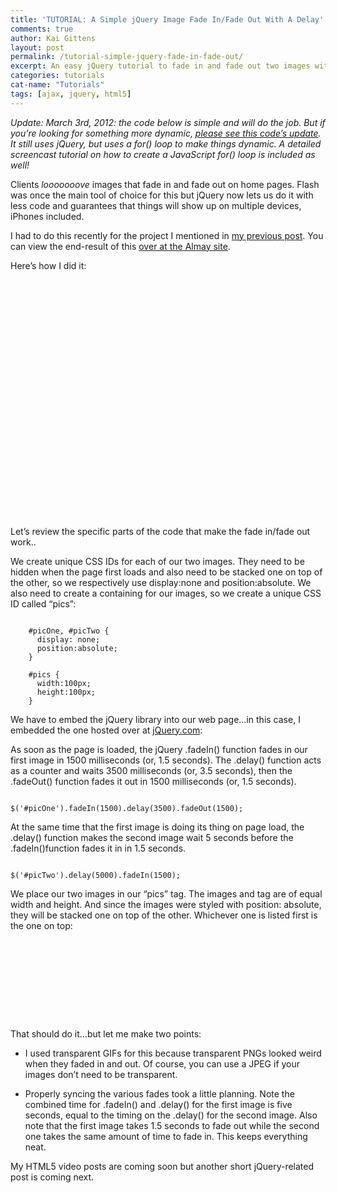 ```yaml
---
title: 'TUTORIAL: A Simple jQuery Image Fade In/Fade Out With A Delay'
comments: true
author: Kai Gittens
layout: post
permalink: /tutorial-simple-jquery-fade-in-fade-out/
excerpt: An easy jQuery tutorial to fade in and fade out two images with a delay
categories: tutorials
cat-name: "Tutorials"
tags: [ajax, jquery, html5]
---
```

*Update: March 3rd, 2012: the code below is simple and will do the job. But if you’re looking for something more dynamic, [please see this code’s update][1]. It still uses jQuery, but uses a for() loop to make things dynamic. A detailed screencast tutorial on how to create a JavaScript for() loop is included as well!*

 [1]: http://kaidez.com/javascript-for-loop-creates-jquery-fade/

Clients *looooooove* images that fade in and fade out on home pages. Flash was once the main tool of choice for this but jQuery now lets us do it with less code and guarantees that things will show up on multiple devices, iPhones included.

I had to do this recently for the project I mentioned in [my previous post][2]. You can view the end-result of this [over at the Almay site][3].

 [2]: http://kaidez.com/almay-project-using-html5-net-jquery/
 [3]: http://www.almay.com/microsites/WakeUpMakeup/Default.aspx

Here’s how I did it:

<pre><code class="language-markup">
<!DOCTYPE html>
<html dir="ltr" lang="en-US">
<head>
<meta charset="UTF-8" />
<title>A Simple jQuery Fade In/Fade Out</title>

<style>
#picOne, #picTwo {
position:absolute;
display: none;
}

#pics {
width:100px;
height:100px;
}
</style>

<script src="http://code.jquery.com/jquery-1.4.4.min.js" type="text/javascript"></script>

<script type="text/javascript">
$(document).ready(function() {
    $('#picOne').fadeIn(1500).delay(3500).fadeOut(1500);
    $('#picTwo').delay(5000).fadeIn(1500);
});
</script>

</head>
<body>

<div id="pics">
<img src="firstPic.gif" width="100" height="100" id="picOne" />
<img src="secondPic.gif" width="100" height="100" id="picTwo" />
</div>

</body>
</html>
</code></pre>

Let’s review the specific parts of the code that make the fade in/fade out work..

We create unique CSS IDs for each of our two images. They need to be hidden when the page first loads and also need to be stacked one on top of the other, so we respectively use display:none and position:absolute. We also need to create a containing  for our images, so we create a unique CSS ID called “pics”:

<pre><code class="language-javascript">
    #picOne, #picTwo {
      display: none;
      position:absolute;
    }

    #pics {
      width:100px;
      height:100px;
    }
</code></pre>

We have to embed the jQuery library into our web page…in this case, I embedded the one hosted over at [jQuery.com][4]:

 [4]: http://jquery.com/

As soon as the page is loaded, the jQuery .fadeIn() function fades in our first image in 1500 milliseconds (or, 1.5 seconds). The .delay() function acts as a counter and waits 3500 milliseconds (or, 3.5 seconds), then the .fadeOut() function fades it out in 1500 milliseconds (or, 1.5 seconds).

<pre><code class="language-javascript">
$('#picOne').fadeIn(1500).delay(3500).fadeOut(1500);
</code></pre>

At the same time that the first image is doing its thing on page load, the .delay() function makes the second image wait 5 seconds before the .fadeIn()function fades it in in 1.5 seconds.

<pre><code class="language-javascript">
$('#picTwo').delay(5000).fadeIn(1500);
</code></pre>

We place our two images in our “pics”  tag. The images and  tag are of equal width and height. And since the images were styled with position: absolute, they will be stacked one on top of the other. Whichever one is listed first is the one on top:

<pre><code class="language-markup">
<div id="pics">
<img src="firstPic.gif" width="100" height="100" id="picOne" />
<img src="secondPic.gif" width="100" height="100" id="picTwo" />
</div>
</code></pre>

That should do it…but let me make two points:

  * I used transparent GIFs for this because transparent PNGs looked weird when they faded in and out. Of course, you can use a JPEG if your images don’t need to be transparent.  

  * Properly syncing the various fades took a little planning. Note the combined time for .fadeIn() and .delay() for the first image is five seconds, equal to the timing on the .delay() for the second image. Also note that the first image takes 1.5 seconds to fade out while the second one takes the same amount of time to fade in. This keeps everything neat.

My HTML5 video posts are coming soon but another short jQuery-related post is coming next.